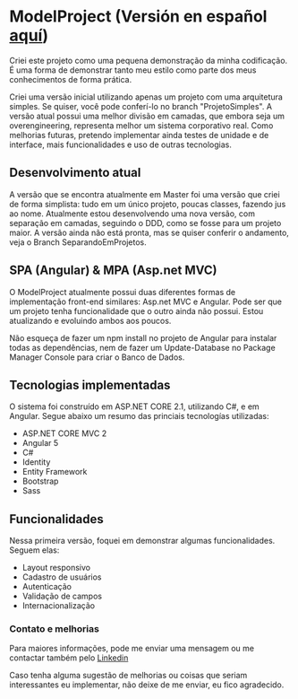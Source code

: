 # ModelProject (Versión en español [aquí](README-es.md))

Criei este projeto como uma pequena demonstração da minha codificação.
É uma forma de demonstrar tanto meu estilo como parte dos meus conhecimentos de forma prática.

Criei uma versão inicial utilizando apenas um projeto com uma arquitetura simples. Se quiser, você pode conferí-lo no branch "ProjetoSimples".
A versão atual possui uma melhor divisão em camadas, que embora seja um overengineering, representa melhor um sistema corporativo real.
Como melhorias futuras, pretendo implementar ainda testes de unidade e de interface, mais funcionalidades e uso de outras tecnologias.

## Desenvolvimento atual

A versão que se encontra atualmente em Master foi uma versão que criei de forma simplista: tudo em um único projeto, poucas classes, fazendo jus ao nome. Atualmente estou desenvolvendo uma nova versão, com separação em camadas, seguindo o DDD, como se fosse para um projeto maior. A versão ainda não está pronta, mas se quiser conferir o andamento, veja o Branch SeparandoEmProjetos.

## SPA (Angular) & MPA (Asp.net MVC)

O ModelProject atualmente possui duas diferentes formas de implementação front-end similares: Asp.net MVC e Angular.
Pode ser que um projeto tenha funcionalidade que o outro ainda não possui. Estou atualizando e evoluindo ambos aos poucos.

Não esqueça de fazer um npm install no projeto de Angular para instalar todas as dependências, nem de fazer um Update-Database no Package Manager Console para criar o Banco de Dados.

## Tecnologias implementadas

O sistema foi construído em ASP.NET CORE 2.1, utilizando C#, e em Angular.
Segue abaixo um resumo das princiais tecnologías utilizadas:

* ASP.NET CORE MVC 2
* Angular 5
* C#
* Identity
* Entity Framework
* Bootstrap
* Sass

## Funcionalidades

Nessa primeira versão, foquei em demonstrar algumas funcionalidades. Seguem elas:

* Layout responsivo
* Cadastro de usuários
* Autenticação
* Validação de campos
* Internacionalização

### Contato e melhorias

Para maiores informações, pode me enviar uma mensagem ou me contactar também pelo [Linkedin](https://www.linkedin.com/in/vinicius-bastos/)

Caso tenha alguma sugestão de melhorias ou coisas que seriam interessantes eu implementar, não deixe de me enviar, eu fico agradecido.
